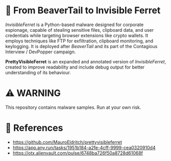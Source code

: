 # 🦫 From BeaverTail to Invisible Ferret

*InvisibleFerret* is a Python-based malware designed for corporate espionage, capable of stealing sensitive files, clipboard data, and user credentials while targeting browser extensions like crypto wallets. It employs techniques like FTP for exfiltration, clipboard monitoring, and keylogging. It is deployed after *BeaverTail* and its part of the Contagious Interview / DevPopper campaign.

**PrettyVisibleFerret** is an expanded and annotated version of *InvisibleFerret*, created to improve readability and include debug output for better understanding of its behaviour.

# ⚠️ WARNING

This repository contains malware samples. Run at your own risk.

# 🔗 References

- https://github.com/MauroEldritch/prettyvisibleferret
- https://app.any.run/tasks/1951b184-a2fe-4cff-9999-cea0320910d4
- https://otx.alienvault.com/pulse/6748ba726f50a8728d61068f